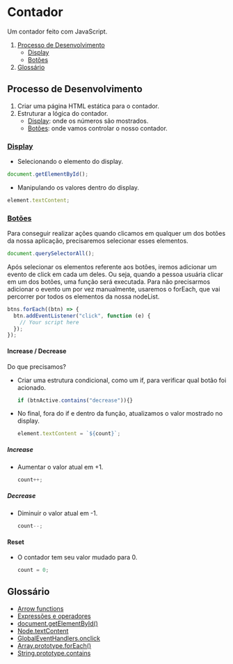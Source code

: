 # Contador

Um contador feito com JavaScript.

1. [Processo de Desenvolvimento](#processo-de-desenvolvimento)
    - [Display](#display)
    - [Botões](#botões)
2. [Glossário](#glossário)

## Processo de Desenvolvimento

1. Criar uma página HTML estática para o contador.
2. Estruturar a lógica do contador.
    - [Display](#displaydisplay): onde os números são mostrados.
    - [Botões](#botõesbotoes): onde vamos controlar o nosso contador.

### [Display](#display)

- Selecionando o elemento do display.

```javascript
document.getElementById();
```

- Manipulando os valores dentro do display.

```javascript
element.textContent;
```

### [Botões](#botoes)

Para conseguir realizar ações quando clicamos em qualquer um dos botões da nossa aplicação, precisaremos selecionar esses elementos.

```javascript
document.querySelectorAll();
```

Após selecionar os elementos referente aos botões, iremos adicionar um evento de click em cada um deles. Ou seja, quando a pessoa usuária clicar em um dos botões, uma função será executada. Para não precisarmos adicionar o evento um por vez manualmente, usaremos o forEach, que vai percorrer por todos os elementos da nossa nodeList.

```javascript
btns.forEach((btn) => {
  btn.addEventListener("click", function (e) {
    // Your script here
  });
});
```

#### Increase / Decrease

Do que precisamos?

- Criar uma estrutura condicional, como um if, para verificar qual botão foi acionado.

    ```javascript
    if (btnActive.contains("decrease")){}
    ```
    
 - No final, fora do if e dentro da função, atualizamos o valor mostrado no display.

    ```javascript
    element.textContent = `${count}`;
    ```

##### Increase

- Aumentar o valor atual em +1.

    ```javascript
    count++;
    ```

##### Decrease

- Diminuir o valor atual em -1.

    ```javascript
    count--;
    ```

#### Reset

- O contador tem seu valor mudado para 0.

    ```javascript
    count = 0;
    ```

## Glossário

- [Arrow functions](https://developer.mozilla.org/pt-BR/docs/Web/JavaScript/Reference/Functions/Arrow_functions)
- [Expressões e operadores](https://developer.mozilla.org/pt-BR/docs/Web/JavaScript/Guide/Expressions_and_operators)
- [document.getElementById()](https://developer.mozilla.org/pt-BR/docs/Web/API/Document/getElementById)
- [Node.textContent](https://developer.mozilla.org/pt-BR/docs/Web/API/Node/textContent)
- [GlobalEventHandlers.onclick](https://developer.mozilla.org/pt-BR/docs/Web/API/GlobalEventHandlers/onclick)
- [Array.prototype.forEach()](https://developer.mozilla.org/pt-BR/docs/Web/JavaScript/Reference/Global_Objects/Array/forEach)
- [String.prototype.contains](https://developer.mozilla.org/pt-BR/docs/Web/JavaScript/Reference/Global_Objects/String/includes#string.prototype.contains)
